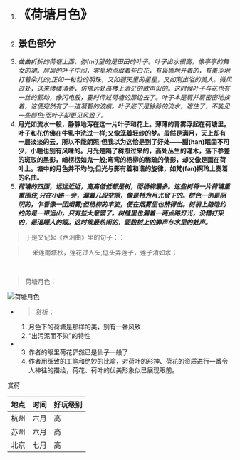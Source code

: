 1. # 《荷塘月色》
2. ## 景色部分
3. *曲曲折折的荷塘上面，弥(mi)望的是田田的叶子。叶子出水很高，像亭亭的舞女的裙。层层的叶子中间，零星地点缀着些白花，有袅娜地开着的，有羞涩地打着朵儿的;正如一粒粒的明珠，又如碧天里的星星，又如刚出浴的美人。微风过处，送来缕缕清香，仿佛远处高楼上渺茫的歌声似的。这时候叶子与花也有一丝的颤动，像闪电般，霎时传过荷塘的那边去了。叶子本是肩并肩密密地挨着，这便宛然有了一道凝碧的波痕。叶子底下是脉脉的流水，遮住了，不能见一些颜色;而叶子却更见风致了。*
6. **月光如流水一般，静静地泻在这一片叶子和花上。薄薄的青雾浮起在荷塘里。叶子和花仿佛在牛乳中洗过一样;又像笼着轻纱的梦。虽然是满月，天上却有一层淡淡的云，所以不能朗照;但我以为这恰是到了好处——酣(han)眠固不可少，小睡也别有风味的。月光是隔了树照过来的，高处丛生的灌木，落下参差的斑驳的黑影，峭楞楞如鬼一般;弯弯的杨柳的稀疏的倩影，却又像是画在荷叶上。塘中的月色并不均匀;但光与影有着和谐的旋律，如梵(fan)婀玲上奏着的名曲。**
7. ***荷塘的四面，远远近近，高高低低都是树，而杨柳最多。这些树将一片荷塘重重围住;只在小路一旁，漏着几段空隙，像是特为月光留下的。树色一例是阴阴的，乍看像一团烟雾;但杨柳的丰姿，便在烟雾里也辨得出。树梢上隐隐约约的是一带远山，只有些大意罢了。树缝里也漏着一两点路灯光，没精打采的，是渴睡人的眼。这时候最热闹的，要数树上的蝉声与水里的蛙声。***

> 于是又记起《西洲曲》里的句子：：

>     采莲南塘秋，莲花过人头;低头弄莲子，莲子清如水；

 
 >荷塘月色： 
 >
![荷塘月色](http://pic33.nipic.com/20131012/11916092_113303336000_2.jpg)
* > 赏析：
    1. 月色下的荷塘是那样的美，别有一番风致
    2. “出污泥而不染”的特性
* 3. 作者的眼里荷花俨然已是仙子一般了
  4. 作者用细致的工笔和绝妙的比喻，对荷叶的形神、荷花的资质进行一番令人神往的描绘，荷花、荷叶的优美形象似已展现眼前。
 
 赏荷
>
 地点|时间|好玩级别
-|-|-
杭州|六月|高
苏州|六月|高
北京|七月|高
